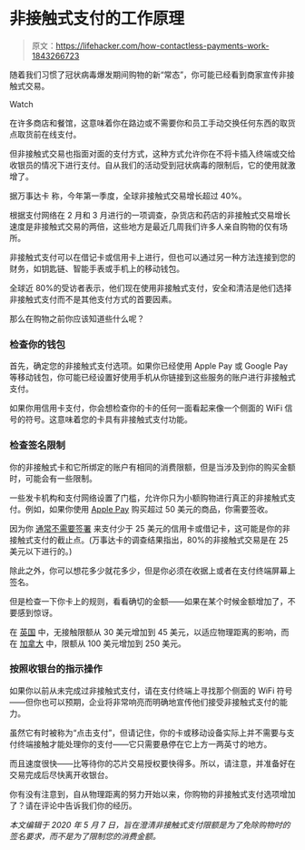 # 非接触式支付的工作原理

> 原文：<https://lifehacker.com/how-contactless-payments-work-1843266723>

随着我们习惯了冠状病毒爆发期间购物的新“常态”，你可能已经看到商家宣传非接触式交易。

Watch

在许多商店和餐馆，这意味着你在路边或不需要你和员工手动交换任何东西的取货点取货前在线支付。

但非接触式交易也指面对面的支付方式，这种方式允许你在不将卡插入终端或交给收银员的情况下进行支付。自从我们的活动受到冠状病毒的限制后，它的使用就激增了。

据万事达卡 称，今年第一季度，全球非接触式交易增长超过 40%。

根据支付网络在 2 月和 3 月进行的一项调查，杂货店和药店的非接触式交易增长速度是非接触式交易的两倍，这些地方是最近几周我们许多人亲自购物的仅有场所。

非接触式支付可以在借记卡或信用卡上进行，但也可以通过另一种方法连接到您的财务，如钥匙链、智能手表或手机上的移动钱包。

全球近 80%的受访者表示，他们现在使用非接触式支付，安全和清洁是他们选择非接触式支付而不是其他支付方式的首要因素。

那么在购物之前你应该知道些什么呢？

### 检查你的钱包

首先，确定您的非接触式支付选项。如果你已经使用 Apple Pay 或 Google Pay 等移动钱包，你可能已经设置好使用手机从你链接到这些服务的账户进行非接触式支付。

如果你用信用卡支付，你会想检查你的卡的任何一面看起来像一个侧面的 WiFi 信号的符号。这意味着您的卡具有非接触式支付功能。

### 检查签名限制

你的非接触式卡和它所绑定的账户有相同的消费限额，但是当涉及到你的购买金额时，可能会有一些限制。

一些发卡机构和支付网络设置了门槛，允许你只为小额购物进行真正的非接触式支付。例如，如果你使用 [Apple Pay](https://support.apple.com/en-us/HT207435) 购买超过 50 美元的商品，你需要签收。

因为你 [通常不需要签署](https://lifehacker.com/you-dont-have-to-sign-your-credit-card-receipts-anymore-1824208980) 来支付少于 25 美元的信用卡或借记卡，这可能是你的非接触式支付的截止点。(万事达卡的调查结果指出，80%的非接触式交易是在 25 美元以下进行的。)

除此之外，你可以想花多少就花多少，但是你必须在收据上或者在支付终端屏幕上签名。

但是检查一下你卡上的规则，看看确切的金额——如果在某个时候金额增加了，不要感到惊讶。

在 [英国](https://www.cnn.com/2020/03/24/tech/contactless-payment-limit-covid-gbr-intl-scli/index.html) 中，无接触限额从 30 美元增加到 45 美元，以适应物理距离的影响，而在 [加拿大](https://www.digitaltransactions.net/card-networks-up-canadian-contactless-transaction-limits-to-limit-physical-contact/) 中，限额从 100 美元增加到 250 美元。

### 按照收银台的指示操作

如果你以前从未完成过非接触式支付，请在支付终端上寻找那个侧面的 WiFi 符号——但你也可以预期，企业将非常响亮而明确地宣传他们接受非接触式支付的能力。

虽然它有时被称为“点击支付”，但请记住，你的卡或移动设备实际上并不需要与支付终端接触才能处理你的支付——它只需要悬停在它上方一两英寸的地方。

而且速度很快——比等待你的芯片交易授权要快得多。所以，请注意，并准备好在交易完成后尽快离开收银台。

你有没有注意到，自从物理距离的努力开始以来，你购物的非接触式支付选项增加了？请在评论中告诉我们你的经历。

*本文编辑于 2020 年 5 月 7 日，旨在澄清非接触式支付限额是为了免除购物时的签名要求，而不是为了限制您的消费金额。*